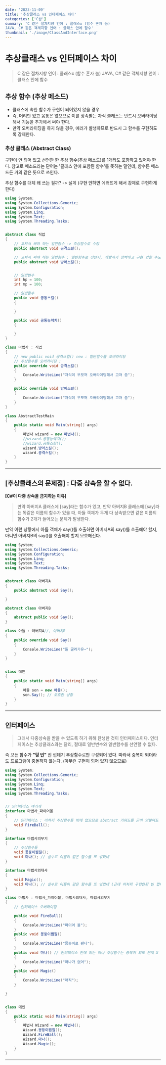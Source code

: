 ```yaml
---
date: '2023-11-09'
title: '추상클래스 vs 인터페이스 차이'
categories: ['C샵']
summary: 'C 같은 절차지향 언어 : 클래스x (함수 혼자 놈)
JAVA, C# 같은 객체지향 언어 : 클래스 안에 함수'
thumbnail: './image/ClassAndInterface.png'
---
```


# 추상클래스 vs 인터페이스 차이

> C 같은 절차지향 언어 : 클래스x (함수 혼자 놈)
> JAVA, C# 같은 객체지향 언어 : 클래스 안에 함수

## 추상 함수 (추상 메소드)

- 클래스에 속한 함수가 구현이 되어있지 않을 경우
- 즉, 머리만 있고 몸통은 없으므로 이를 상속받는 자식 클래스는
  반드시 오버라이딩해서 기능을 추가해서 써야 한다.
- 만약 오버라이딩을 하지 않을 경우, 에러가 발생하므로
  반드시 그 함수를 구현하도록 강제한다.

### 추상 클래스 (Abstract Class)

구현이 안 되어 있고 선언만 한 추상 함수(추상 메소드)를 1개라도 포함하고 있어야 한다.
참고로 메소드라는 단어는 '클래스 안에 포함된 함수'를 뜻하는 말인데,
함수든 메소드든 거의 같은 뜻으로 쓰인다.

추상 함수를 대체 왜 쓰는 걸까? -> 설계 (구현 안하면 에러뜨게 해서 강제로 구현하게 한다)

```csharp
using System;
using System.Collections.Generic;
using System.Configuration;
using System.Linq;
using System.Text;
using System.Threading.Tasks;


abstract class 직업
{
    // 고쳐서 써야 하는 일반함수 -> 추상함수로 수정
    public abstract void 공격스킬();

    // 고쳐서 써야 하는 일반함수 : 일반함수로 선언시, 개발자가 깜빡하고 구현 안할 수도 있다.
    public abstract void 방어스킬();


    // 일반변수
    int hp = 100;
    int mp = 100;

    // 일반함수
    public void 공통스킬()
    {

    }

    public void 공통능력치()
    {

    }
}

class 마법사 : 직업
{
    // new public void 공격스킬() new : 일반함수를 오버라이딩
    // 추상함수를 오버라이딩 :
    public override void 공격스킬()
    {
        Console.WriteLine("자식이 부모꺼 오버라이딩해서 고쳐 씀");
    }

    public override void 방어스킬()
    {
        Console.WriteLine("자식이 부모꺼 오버라이딩해서 고쳐 씀");
    }
}

class AbstractTestMain
{
    public static void Main(string[] args)
    {
        마법사 wizard = new 마법사();
        //wizard.공통능력치();
        //wizard.공통스킬();
        wizard.방어스킬();
        wizard.공격스킬();
    }
}
```

---

## [추상클래스의 문제점] : 다중 상속을 할 수 없다.

**[C#이 다중 상속을 금지하는 이유]**

> 만약 아버지A 클래스에 [say]라는 함수가 있고,
> 만약 아버지B 클래스에 [say]라는 똑같은 이름의 함수가 있을 때,
> 아들 객체가 두개 다 상속받으면 같은 이름의 함수가 2개가 들어오는 문제가 발생한다.

만약 이런 상황에서 아들 객체가 say()를 호출하면
아버지A의 say()를 호출해야 할지, 아니면
아버지B의 say()를 호출해야 할지 모호해진다.

```csharp
using System;
using System.Collections.Generic;
using System.Configuration;
using System.Linq;
using System.Text;
using System.Threading.Tasks;


abstract class 아버지A
{
    public abstract void Say();

}

abstract class 아버지B
{
    abstract public void Say();
}

class 아들 : 아버지A//, 아버지B
{
    public override void Say()
    {
        Console.WriteLine("돌 굴러가유~");
    }
}


class 메인
{
    public static void Main(string[] args)
    {
        아들 son = new 아들();
        son.Say(); // 모호한 상황
    }
}
```

---

## 인터페이스

> 그래서 다중상속을 받을 수 있도록 하기 위해 탄생한 것이 인터페이스이다.
> 인터페이스는 추상클래스와는 달리, 절대로 일반변수와 일반함수를 선언할 수 없다.

즉 모든 함수가 **"텅 빈"** 빈 껍데기 추상함수로만 구성되어 있다.
따라서 중복이 되더라도 프로그램이 충돌하지 않는다.
(아무런 구현이 되어 있지 않으므로)

```csharp
using System;
using System.Collections.Generic;
using System.Configuration;
using System.Linq;
using System.Text;
using System.Threading.Tasks;


// 인터페이스 여러개
interface 마법사_파이어볼
{
    // 인터페이스 : 어차피 추상함수들 밖에 없으므로 abstract 키워드를 굳이 안붙여도 된다.
    void FireBall();
}

interface 마법사의무기
{
    // 추상함수들
    void 몽둥이찜질();
    void 마나(); // 실수로 이름이 같은 함수를 또 넣었네
}

interface 마법사의대사
{
    void Magic();
    void 마나(); // 실수로 이름이 같은 함수를 또 넣었네 (근데 어차피 구현안된 빈 껍데기라서 충돌되지 않음)
}

class 마법사 : 마법사_파이어볼, 마법사의대사, 마법사의무기
{
    // 인터페이스 오버라이딩

    public void FireBall()
    {
        Console.WriteLine("파이어 볼");
    }
    public void 몽둥이찜질()
    {
        Console.WriteLine("몽둥이로 팬다");
    }
    public void 마나() // 인터페이스 안에 있는 마나 추상함수는 중복이 되도 문제 X
    {
        Console.WriteLine("마나가 없어");
    }
    public void Magic()
    {
        Console.WriteLine("매직");
    }

}


class 메인
{
    public static void Main(string[] args)
    {
        마법사 Wizard = new 마법사();
        Wizard.몽둥이찜질();
        Wizard.FireBall();
        Wizard.마나();
        Wizard.Magic();
    }
}
```

---
